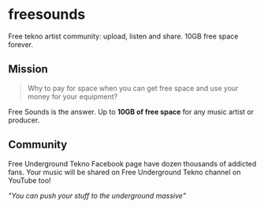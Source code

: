 # freesounds
Free tekno artist community: upload, listen and share. 10GB free space forever.

## Mission

> Why to pay for space when you can get free space and use your money for your equipment?

Free Sounds is the answer. Up to **10GB of free space** for any music artist or producer.

## Community

Free Underground Tekno Facebook page have dozen thousands of addicted fans. 
Your music will be shared on Free Underground Tekno channel on YouTube too!

_"You can push your stuff to the underground massive"_
